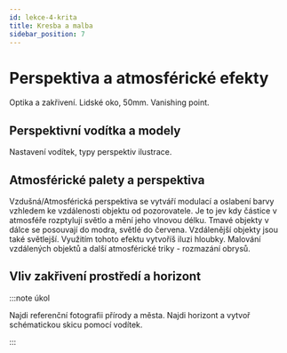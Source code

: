 ```yaml
---
id: lekce-4-krita
title: Kresba a malba
sidebar_position: 7
---
```


# Perspektiva a atmosférické efekty
Optika a zakřivení. Lidské oko, 50mm. Vanishing point.
## Perspektivní vodítka a modely
Nastavení vodítek, typy perspektiv ilustrace.
## Atmosférické palety a perspektiva
Vzdušná/Atmosférická perspektiva se vytváří modulací a oslabení barvy vzhledem ke vzdálenosti objektu od pozorovatele. Je to jev kdy částice v atmosféře rozptylují světlo a mění jeho vlnovou délku.
Tmavé objekty v dálce se posouvají do modra, světlé do červena. Vzdálenější objekty jsou také světlejší.
Využitím tohoto efektu vytvoříš iluzi hloubky.
Malování vzdálených objektů a další atmosférické triky - rozmazání obrysů.
## Vliv zakřivení prostředí a horizont


:::note úkol

Najdi referenční fotografii přírody a města. Najdi horizont a vytvoř schématickou skicu pomocí vodítek.

:::
